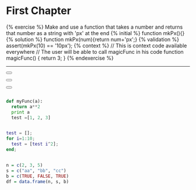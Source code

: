 # First Chapter

{% exercise %}
Make and use a function that takes a number and returns that number as a string with 'px' at the end
{% initial %}
function mkPx(){}
{% solution %}
function mkPx(num){return num+'px';}
{% validation %}
assert(mkPx(10) == '10px');
{% context %}
// This is context code available everywhere
// The user will be able to call magicFunc in his code
function magicFunc() {
    return 3;
}
{% endexercise %}



---

<button class="section" target="section1" show="Show next section" hide="Hide next section"></button>

<button class="section" target="section1" show="Show next section" hide="Hide next section"></button>

<button class="section" target="section1" show="Show next section" hide="Hide next section"></button>

<!--sec data-title="Introduction" data-id="matlab" data-show=true ces-->
```python

def myFunc(a):
  return a**2
  print a
  test =[1, 2, 3]

```
<!--endsec-->

<!--sec data-title="Introduction" data-id="python" data-show=true ces-->
```matlab

test = [];
for i=1:10;
  test = [test i^2];
end;

```
<!--endsec-->

<!--sec data-title="Introduction" data-id="r" data-show=true ces-->
```r

n = c(2, 3, 5) 
s = c("aa", "bb", "cc") 
b = c(TRUE, FALSE, TRUE) 
df = data.frame(n, s, b)

```
<!--endsec-->
